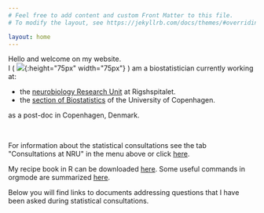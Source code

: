 ```yaml
---
# Feel free to add content and custom Front Matter to this file.
# To modify the layout, see https://jekyllrb.com/docs/themes/#overriding-theme-defaults

layout: home
---
```


Hello and welcome on my website. <br> I (
![](https://bozenne.github.io/img/photoId.jpeg){:height="75px"
width="75px"} ) am a biostatistician currently working at:
  - the [neurobiology Research Unit](https://nru.dk/) at Rigshspitalet.
  - the [section of Biostatistics](https://biostat.ku.dk/) of the
    University of Copenhagen.
	 
as a post-doc in Copenhagen, Denmark.

<br>

For information about the statistical consultations see the tab
"Consultations at NRU" in the menu above or click
[here](https://bozenne.github.io/Consultation.html). <br>

My recipe book in R can be downloaded
[here](https://bozenne.github.io/doc/howTo-R/howTo-R.pdf).
Some useful commands in orgmode are summarized
[here](https://bozenne.github.io/doc/howTo-org/howTo-org.pdf).

Below you will find links to documents addressing questions that I have
been asked during statistical consultations.

<br>


